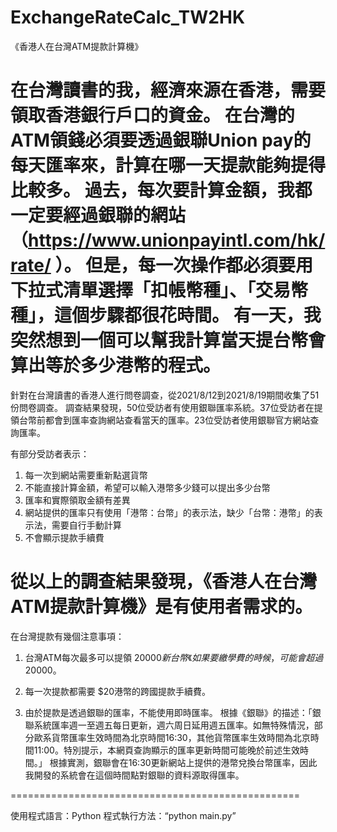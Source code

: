 # ExchangeRateCalc_TW2HK
《香港人在台灣ATM提款計算機》

在台灣讀書的我，經濟來源在香港，需要領取香港銀行戶口的資金。 
在台灣的ATM領錢必須要透過銀聯Union pay的每天匯率來，計算在哪一天提款能夠提得比較多。 
過去，每次要計算金額，我都一定要經過銀聯的網站（https://www.unionpayintl.com/hk/rate/ ）。 
但是，每一次操作都必須要用下拉式清單選擇「扣帳幣種」、「交易幣種」，這個步驟都很花時間。 
有一天，我突然想到一個可以幫我計算當天提台幣會算出等於多少港幣的程式。
==================================================

針對在台灣讀書的香港人進行問卷調查，從2021/8/12到2021/8/19期間收集了51份問卷調查。
調查結果發現，50位受訪者有使用銀聯匯率系統。37位受訪者在提領台幣前都會到匯率查詢網站查看當天的匯率。23位受訪者使用銀聯官方網站查詢匯率。

有部分受訪者表示：
1. 每一次到網站需要重新點選貨幣
2. 不能直接計算金額，希望可以輸入港幣多少錢可以提出多少台幣   
3. 匯率和實際領取金額有差異
4. 網站提供的匯率只有使用「港幣：台幣」的表示法，缺少「台幣：港幣」的表示法，需要自行手動計算
5. 不會顯示提款手續費

從以上的調查結果發現，《香港人在台灣ATM提款計算機》是有使用者需求的。
==================================================

在台灣提款有幾個注意事項：

1. 台灣ATM每次最多可以提領 $20000新台幣《如果要繳學費的時候，可能會超過$20000。

2. 每一次提款都需要 $20港幣的跨國提款手續費。

3. 由於提款是透過銀聯的匯率，不能使用即時匯率。
根據《銀聯》的描述：「銀聯系統匯率週一至週五每日更新，週六周日延用週五匯率。如無特殊情況，部分歐系貨幣匯率生效時間為北京時間16:30，其他貨幣匯率生效時間為北京時間11:00。特別提示，本網頁查詢顯示的匯率更新時間可能晚於前述生效時間。」
根據實測，銀聯會在16:30更新網站上提供的港幣兌換台幣匯率，因此我開發的系統會在這個時間點對銀聯的資料源取得匯率。

==================================================

使用程式語言：Python
程式執行方法：“python main.py”